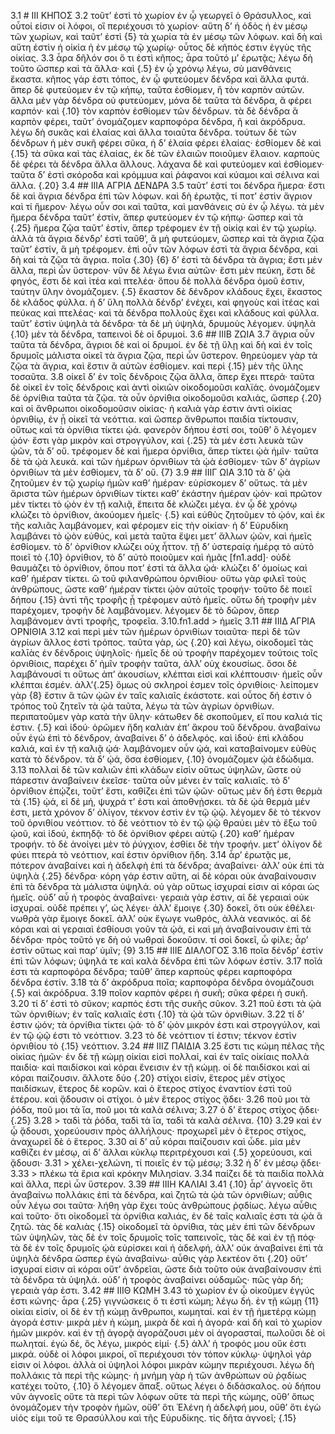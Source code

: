 3.1 # III ΚΗΠΟΣ
3.2 τοῦτ’ ἐστὶ τὸ χωρίον ἐν ᾧ γεωργεῖ ὁ Θράσυλλος, καὶ οὗτοί εἰσιν οἱ λόφοι, οἳ περιέχουσι τὸ χωρίον· αὕτη δ’ ἡ ὁδὸς ἡ ἐν μέσῳ τῶν χωρίων, καὶ ταῦτ’ ἐστὶ {5} τὰ χωρία τὰ ἐν μέσῳ τῶν λόφων. καὶ δὴ καὶ αὕτη ἐστὶν ἡ οἰκία ἡ ἐν μέσῳ τῷ χωρίῳ· οὗτος δὲ κῆπός ἐστιν ἐγγὺς τῆς οἰκίας.
3.3 ἆρα δῆλόν σοι ὅ τι ἐστὶ κῆπος; ἆρα τοῦτό μ’ ἐρωτᾷς; λέγω δὴ τοῦτο ὥσπερ καὶ τὰ ἄλλα· καὶ {.5} ἐν ᾧ χρόνῳ λέγω, σὺ μανθάνεις ἕκαστα. κῆπος γάρ ἐστι τόπος, ἐν ᾧ φυτεύομεν δένδρα καὶ ἄλλα φυτά. ἅπερ δὲ φυτεύομεν ἐν τῷ κήπῳ, ταῦτα ἐσθίομεν, ἢ τὸν καρπὸν αὐτῶν. ἄλλα μὲν γὰρ δένδρα οὐ φυτεύομεν, μόνα δὲ ταῦτα τὰ δένδρα, ἃ φέρει καρπόν· καὶ {.10} τὸν καρπὸν ἐσθίομεν τῶν δένδρων. τὰ δὲ δένδρα ἃ καρπὸν φέρει, ταῦτ’ ὀνομάζομεν καρποφόρα δένδρα, ἢ καὶ ἀκρόδρυα. λέγω δὴ συκᾶς καὶ ἐλαίας καὶ ἄλλα τοιαῦτα δένδρα. τούτων δὲ τῶν δένδρων ἡ μὲν συκῆ φέρει σῦκα, ἡ δ’ ἐλαία φέρει ἐλαίας· ἐσθίομεν δὲ καὶ {.15} τὰ σῦκα καὶ τὰς ἐλαίας, ἐκ δὲ τῶν ἐλαιῶν ποιοῦμεν ἔλαιον. καρποὺς δὲ φέρει τὰ δένδρα ἄλλα ἄλλους. λάχανα δὲ καὶ φυτεύομεν καὶ ἐσθίομεν· ταῦτα δ’ ἐστὶ σκόροδα καὶ κρόμμυα καὶ ῥάφανοι καὶ κύαμοι καὶ σέλινα καὶ ἄλλα. {.20}
3.4 ## IIIΑ ΑΓΡΙΑ ΔΕΝΔΡΑ
3.5 ταῦτ’ ἐστί τοι δένδρα ἥμερα· ἔστι δὲ καὶ ἄγρια δένδρα ἐπὶ τῶν λόφων. καὶ δὴ ἐρωτᾷς, τί ποτ’ ἐστὶν ἄγριον καὶ τί ἥμερον· λέγω οὖν σοι καὶ ταῦτα, καὶ μανθάνεις σὺ ἐν ᾧ λέγω. τὰ μὲν ἥμερα δένδρα ταῦτ’ ἐστίν, ἅπερ φυτεύομεν ἐν τῷ κήπῳ· ὥσπερ καὶ τὰ {.25} ἥμερα ζῷα ταῦτ’ ἐστίν, ἅπερ τρέφομεν ἐν τῇ οἰκίᾳ καὶ ἐν τῷ χωρίῳ. ἀλλὰ τὰ ἄγρια δένδρ’ ἐστὶ ταῦθ’, ἃ μὴ φυτεύομεν, ὥσπερ καὶ τὰ ἄγρια ζῷα ταῦτ’ ἐστίν, ἃ μὴ τρέφομεν. ἐπὶ οὖν τῶν λόφων ἐστὶ τὰ ἄγρια δένδρα, καὶ δὴ καὶ τὰ ζῷα τὰ ἄγρια. ποῖα {.30} {6} δ’ ἐστὶ τὰ δένδρα τὰ ἄγρια; ἔστι μὲν ἄλλα, περὶ ὧν ὕστερον· νῦν δὲ λέγω ἔνια αὐτῶν· ἔστι μὲν πεύκη, ἔστι δὲ φηγός, ἔστι δὲ καὶ ἰτέα καὶ πτελέα· ὅπου δὲ πολλὰ δένδρα ὁμοῦ ἐστιν, ταύτην ὕλην ὀνομάζομεν. {.5} ἕκαστον δὲ δένδρον κλάδους ἔχει, ἕκαστος δὲ κλάδος φύλλα. ἡ δ’ ὕλη πολλὰ δένδρ’ ἐνέχει, καὶ φηγοὺς καὶ ἰτέας καὶ πεύκας καὶ πτελέας· καὶ τὰ δένδρα πολλοὺς ἔχει καὶ κλάδους καὶ φύλλα. ταῦτ’ ἐστὶν ὑψηλὰ τὰ δένδρα· τὰ δὲ μὴ ὑψηλά, δρυμοὺς λέγομεν. ὑψηλὰ {.10} μὲν τὰ δένδρα, ταπεινοὶ δὲ οἱ δρυμοί.
3.6 ## IIIΒ ΖΩΙΑ
3.7 ἄγρια οὖν ταῦτα τὰ δένδρα, ἄγριοι δὲ καὶ οἱ δρυμοί. ἐν δὲ τῇ ὕλῃ καὶ δὴ καὶ ἐν τοῖς δρυμοῖς μάλιστα οἰκεῖ τὰ ἄγρια ζῷα, περὶ ὧν ὕστερον. θηρεύομεν γὰρ τὰ ζῷα τὰ ἄγρια, καὶ ἔστιν ἃ αὐτῶν ἐσθίομεν. καὶ περὶ {.15} μὲν τῆς ὕλης τοσαῦτα.
3.8 οἰκεῖ δ’ ἐν τοῖς δένδροις ζῷα ἄλλα, ἅπερ ἔχει πτερά· ταῦτα δὲ οἰκεῖ ἐν τοῖς δένδροις καὶ ἀντὶ οἰκιῶν οἰκοδομοῦσι καλϊάς. ὀνομάζομεν δὲ ὀρνίθια ταῦτα τὰ ζῷα. τὰ οὖν ὀρνίθια οἰκοδομοῦσι καλιάς, ὥσπερ {.20} καὶ οἱ ἄνθρωποι οἰκοδομοῦσιν οἰκίας· ἡ καλιὰ γὰρ ἐστιν ἀντὶ οἰκίας ὀρνιθίῳ, ἐν ᾗ οἰκεῖ τὰ νεόττια. καὶ ὥσπερ ἄνθρωποι παιδία τίκτουσιν, οὕτως καὶ τὰ ὀρνίθια τίκτει ᾠά. φανερὸν δήπου ἐστί σοι, τοῦθ’ ὃ λέγομεν ᾠόν· ἔστι γὰρ μικρὸν καὶ στρογγύλον, καὶ {.25} τὰ μέν ἐστι λευκὰ τῶν ᾠῶν, τὰ δ’ οὔ. τρέφομεν δὲ καὶ ἥμερα ὀρνίθια, ἅπερ τίκτει ᾠὰ ἡμῖν· ταῦτα δὲ τὰ ᾠὰ λευκά. καὶ τῶν ἡμέρων ὀρνιθίων τὰ ᾠὰ ἐσθίομεν· τῶν δ’ ἀγρίων ὀρνιθίων τὰ μὲν ἐσθίομεν, τὰ δ’ οὔ. {7}
3.9 ## IIIΓ ΩΙΑ
3.10 τὰ δ’ ᾠὰ ζητοῦμεν ἐν τῷ χωρίῳ ἡμῶν καθ’ ἡμέραν· εὑρίσκομεν δ’ οὕτως. τὰ μὲν ἄριστα τῶν ἡμέρων ὀρνιθίων τίκτει καθ’ ἑκάστην ἡμέραν ᾠόν· καὶ πρῶτον μὲν τίκτει τὸ ᾠὸν ἐν τῇ καλιᾷ, ἔπειτα δὲ κλώζει μέγα. ἐν ᾧ δὲ χρόνῳ κλώζει τὸ ὀρνίθιον, ἀκούομεν ἡμεῖς· {.5} καὶ εὐθὺς ζητοῦμεν τὸ ᾠόν, καὶ ἐκ τῆς καλιᾶς λαμβάνομεν, καὶ φέρομεν εἰς τὴν οἰκίαν· ἡ δ’ Εὐρυδίκη λαμβάνει τὸ ᾠὸν εὐθύς, καὶ μετὰ ταῦτα ἕψει μετ’ ἄλλων ᾠῶν, καὶ ἡμεῖς ἐσθίομεν. τὸ δ’ ὀρνίθιον κλώζει οὐχ ἧττον. τῇ δ’ ὑστεραίᾳ ἡμέρᾳ τὸ αὐτὸ ποιεῖ τὸ {.10} ὀρνίθιον, τὸ δ’ αὐτὸ ποιοῦμεν καὶ ἡμᾶς [fn1.add]· οὐδὲ θαυμάζει τὸ ὀρνίθιον, ὅπου ποτ’ ἐστὶ τὰ ἄλλα ᾠά· κλώζει δ’ ὁμοίως καὶ καθ’ ἡμέραν τίκτει. ὢ τοῦ φιλανθρώπου ὀρνιθίου· οὕτω γὰρ φιλεῖ τοὺς ἀνθρώπους, ὥστε καθ’ ἡμέραν τίκτει ᾠὸν αὐτοῖς τροφήν· τοῦτο δὲ ποιεῖ δήπου {.15} ἀντὶ τῆς τροφῆς ᾗ τρέφομεν αὐτὸ ἡμεῖς. οὕτω δὴ τροφὴν μὲν παρέχομεν, τροφὴν δὲ λαμβάνομεν. λέγομεν δὲ τὸ δῶρον, ὅπερ λαμβάνομεν ἀντὶ τροφῆς, τροφεῖα.
3.10.fn1.add > ἡμεῖς
3.11 ## IIIΔ AΓΡΙΑ ΟΡΝΙΘΙΑ
3.12 καὶ περὶ μὲν τῶν ἡμέρων ὀρνιθίων τοιαῦτα· περὶ δὲ τῶν ἀγρίων ἄλλος ἐστὶ τρόπος. ταῦτα γὰρ, ὡς {.20} καὶ λέγω, οἰκοδομεῖ τὰς καλῑὰς ἐν δένδροις ὑψηλοῖς· ἡμεῖς δὲ οὐ τροφὴν παρέχομεν τούτοις τοῖς ὀρνιθίοις, παρέχει δ’ ἡμῖν τροφὴν ταῦτα, ἀλλ’ οὐχ ἑκουσίως. ὅσοι δὲ λαμβάνουσί τι οὕτως ἀπ’ ἀκουσίων, κλέπται εἰσὶ καὶ κλέπτουσιν· ἡμεῖς οὖν κλέπται ἐσμέν. ἀλλ’{.25} ὅμως οὐ σκληροί ἐσμεν τοῖς ὀρνιθίοις· λείπομεν γὰρ {8}  ἔστιν ἃ τῶν ᾠῶν ἐν ταῖς καλιαῖς ἑκάστοτε. καὶ οὗτος δή ἐστιν ὁ τρόπος τοῦ ζητεῖν τὰ ᾠὰ ταῦτα, λέγω τὰ τῶν ἀγρίων ὀρνιθίων. περιπατοῦμεν γὰρ κατὰ τὴν ὕλην· κάτωθεν δὲ σκοποῦμεν, εἴ που καλιά τίς ἐστιν. {.5} καὶ ἰδού· ὁρῶμεν ἤδη καλιὰν ἐπ’ ἄκρου τοῦ δένδρου. ἀναβαίνω οὖν ἐγὼ ἐπὶ τὸ δένδρον, ἀναβαίνει δ’ ὁ ἀδελφός. καὶ ἰδού· ἐπὶ κλάδου καλιά, καὶ ἐν τῇ καλιᾷ ᾠά· λαμβάνομεν οὖν ᾠά, καὶ καταβαίνομεν εὐθὺς κατὰ τὸ δένδρον. τὰ δ’ ᾠά, ὅσα ἐσθίομεν, {.10} ὀνομάζομεν ᾠὰ ἐδώδιμα.
3.13 πολλαὶ δὲ τῶν καλιῶν ἐπὶ κλάδων εἰσὶν οὕτως ὑψηλῶν, ὥστε οὐ πάρεστιν ἀναβαίνειν ἐκεῖσε· ταῦτα οὖν μένει ἐν ταῖς καλιαῖς. τὸ δ’ ὀρνίθιον ἐπῴζει, τοῦτ’ ἔστι, καθίζει ἐπὶ τῶν ᾠῶν· οὕτως μὲν δή ἐστι θερμὰ τὰ {.15} ᾠά, εἰ δἐ μή, ψυχρά τ’ ἐστι καὶ ἀποθνῄσκει. τὰ δὲ ᾠὰ θερμὰ μέν ἐστι, μετὰ χρόνον δ’ ὀλίγον, τέκνον ἐστὶν ἐν τῷ ᾠῷ. λέγομεν δὲ τὸ τέκνον τοῦ ὀρνιθίου νεόττιον. τὸ δὲ νεόττιον τὸ ἐν τῷ ᾠῷ θραύει μὲν τὸ ἔξω τοῦ ᾠοῦ, καὶ ἰδού, ἐκπηδᾷ· τὸ δὲ ὀρνίθιον φέρει αὐτῷ {.20} καθ’ ἡμέραν τροφήν. τὸ δὲ ἀνοίγει μὲν τὸ ῥύγχιον, ἐσθίει δὲ τὴν τροφήν. μετ’ ὀλίγον δὲ φύει πτερὰ τὸ νεόττιον, καί ἐστιν ὀρνίθιον ἤδη.
3.14 ἆρ’ ἐρωτᾷς με, πότερον ἀναβαίνει καὶ ἡ ἀδελφὴ ἐπὶ τὰ δένδρα; ἀναβαίνει· ἀλλ’ οὐκ ἐπὶ τὰ ὑψηλὰ {.25} δένδρα· κόρη γάρ ἐστιν αὕτη, αἱ δὲ κόραι οὐκ ἀναβαίνουσιν ἐπὶ τὰ δένδρα τὰ μάλιστα ὑψηλά. οὐ γὰρ οὕτως ἰσχυραί εἰσιν αἱ κόραι ὡς ἡμεῖς. οὐδ’ αὖ ἡ τροφὸς ἀναβαίνει· γεραιὰ γὰρ ἐστιν, αἱ δὲ γεραιαὶ οὐκ ἰσχυραί. οὐδὲ πρέπει γ’, ὡς λέγει· ἀλλ’ ἔμοιγε {.30} δοκεῖ, ὅτι οὐκ ἐθέλει· νωθρὰ γὰρ ἔμοιγε δοκεῖ. ἀλλ’ οὐκ ἔγωγε νωθρός, ἀλλὰ νεανικός. αἱ δὲ κόραι καὶ αἱ γεραιαὶ ἐσθίουσι γοῦν τὰ ᾠά, εἰ καὶ μὴ ἀναβαίνουσιν ἐπὶ τὰ δένδρα· πρὸς τοῦτό γε δὴ οὐ νωθραὶ δοκοῦσιν. τί σοὶ δοκεῖ, ὦ φίλε; ἆρ’ ἐστὶν οὕτως καὶ παρ’ ὑμῖν; {9}
3.15 ## IIIΕ ΔΙΑΛΟΓΟΣ
3.16 ποῖα δένδρ’ ἐστὶν ἐπὶ τῶν λόφων; ὑψηλά τε καὶ καλὰ δένδρα ἐπὶ τῶν λόφων ἐστίν.
3.17 ποῖά ἐστι τὰ καρποφόρα δένδρα; ταῦθ’ ἅπερ καρποὺς φέρει καρποφόρα δένδρα ἐστίν.
3.18 τὰ δ’ ἀκρόδρυα ποῖα; καρποφόρα δένδρα ὀνομάζουσι {.5} καὶ ἀκρόδρυα.
3.19 ποῖον καρπὸν φέρει ἡ συκῆ; σῦκα φέρει ἡ συκῆ.
3.20 τί δ’ ἐστὶ τὸ σῦκον; καρπός ἐστι τῆς συκῆς σῦκον.
3.21 ποῦ ἐστι τὰ ᾠὰ τῶν ὀρνιθίων; ἐν ταῖς καλιαῖς ἐστι {.10} τὰ ᾠὰ τῶν ὀρνιθίων.
3.22 τί δ’ ἐστιν ᾠόν; τὰ ὀρνίθια τίκτει ᾠά· τὸ δ’ ᾠὸν μικρόν ἐστι καὶ στρογγύλον, καὶ ἐν τῷ ᾠῷ ἐστι τὸ νεόττιον.
3.23 τὸ δὲ νεόττιον τί ἐστιν; τέκνον ἐστὶν ὀρνιθίου τὸ {.15} νεόττιον.
3.24 ## IIIΖ ΠΑΙΔΙΑ
3.25 ἔστι τις κώμη πέλας τῆς οἰκίας ἡμῶν· ἐν δὲ τῇ κώμῃ οἰκίαι εἰσὶ πολλαί, καὶ ἐν ταῖς οἰκίαις πολλὰ παιδία· καὶ παιδίσκοι καὶ κόραι ἔνεισιν ἐν τῇ κώμῃ. οἱ δὲ παιδίσκοι καὶ αἱ κόραι παίζουσιν. ἄλλοτε δύο {.20} στίχοι εἰσίν, ἕτερος μὲν στίχος παιδίσκων, ἕτερος δὲ κορῶν. καὶ ὁ ἕτερος στίχος ἐναντίον ἐστὶ τοῦ ἑτέρου. καὶ ᾄδουσιν οἱ στίχοι. ὁ μὲν ἕτερος στίχος ᾄδει·
3.26 ποῦ μοι τὰ ῥόδα, ποῦ μοι τὰ ἴα, ποῦ μοι τὰ καλὰ σέλινα;
3.27 ὁ δ’ ἕτερος στίχος ᾄδει· {.25}
3.28 > ταδὶ τὰ ῥόδα, ταδὶ τὰ ἴα, ταδὶ τὰ καλὰ σέλινα. {10}
3.29 καὶ ἐν ᾧ ᾄδουσι, χορεύουσιν πρὸς ἀλλήλους· προχωρεῖ μὲν ὁ ἕτερος στίχος, ἀναχωρεῖ δὲ ὁ ἕτερος.
3.30 αἱ δ’ αὖ κόραι παίζουσιν καὶ ὧδε. μία μὲν καθίζει ἐν μέσῳ, αἱ δ’ ἄλλαι κύκλῳ περιτρέχουσι καὶ {.5} χορεύουσι, καὶ ᾄδουσι·
3.31 > χέλει-χελώνη, τί ποιεῖς ἐν τῷ μέσῳ;
3.32 ἡ δ’ ἐν μέσῳ ᾄδει·
3.33 > πλέκω τὰ ἔρια καὶ κρόκην Μιλησίαν.
3.34 παίζει δὲ τὰ παιδία πολλὰ καὶ ἄλλα, περὶ ὧν ὕστερον.
3.39 ## IIIΗ ΚΑΛΙΑΙ
3.41 {.10} ἆρ’ ἀγνοεῖς ὅτι ἀναβαίνω πολλάκις ἐπὶ τὰ δένδρα, καὶ ζητῶ τὰ ᾠὰ τῶν ὀρνιθίων; αὖθις οὖν λέγω σοι ταῦτα· λήθη γὰρ ἔχει τοὺς ἀνθρώπους ῥᾳδίως. λέγω αὖθις καὶ τοῦτο· ὅτι οἰκοδομεῖ τὰ ὀρνίθια καλιάς, ἐν δὲ ταῖς καλιαῖς ἐστι τὰ ᾠὰ ἃ ζητῶ. τὰς δὲ καλιὰς {.15} οἰκοδομεῖ τὰ ὀρνίθια, τὰς μὲν ἐπὶ τῶν δένδρων τῶν ὑψηλῶν, τὰς δὲ ἐν τοῖς δρυμοῖς τοῖς ταπεινοῖς, τὰς δὲ καὶ ἐν τῇ πόᾳ· τὰ δὲ ἐν τοῖς δρυμοῖς ᾠὰ εὑρίσκει καὶ ἡ ἀδελφή, ἀλλ’ οὐκ ἀναβαίνει ἐπὶ τὰ ὑψηλὰ δένδρα ὥσπερ ἐγὼ ἀναβαίνω· αὖθις γὰρ λεκτέον ὅτι {.20} οὔτ’ ἰσχυραί εἰσιν αἱ κόραι οὔτ’ ἀνδρεῖαι, ὥστε διὰ τοῦτο οὐκ ἀναβαίνουσιν ἐπὶ τὰ δένδρα τὰ ὑψηλά. οὐδ’ ἡ τροφὸς ἀναβαίνει οὐδαμῶς· πῶς γὰρ δή; γεραιὰ γάρ ἐστι.
3.42 ## IIIΘ ΚΩΜΗ
3.43 τὸ χωρίον ἐν ᾧ οἰκοῦμεν ἐγγύς ἐστι κώνης· ἆρα {.25} γιγνώσκεις ὅ τι ἐστὶ κώμη; λέγω δή. ἐν τῇ κώμῃ {11} οἰκίαι εἰσίν, οἱ δὲ ἐν τῇ κώμῃ ἄνθρωποι, κωμηταί. καὶ ἐν τῇ ἡμετέρᾳ κώμῃ ἀγορά ἐστιν· μικρὰ μὲν ἡ κώμη, μικρὰ δὲ καὶ ἡ ἀγορά· καὶ δὴ καὶ τὸ χωρίον ἡμῶν μικρόν. καὶ ἐν τῇ ἀγορᾷ ἀγοράζουσι μὲν οἱ ἀγορασταί, πωλοῦσι δὲ οἱ πωληταί. ἐγὼ δέ, ὃς λέγω, μικρός εἰμί· {.5} ἀλλ’ ἡ τροφός μου οὔκ ἐστι μικρά. οὐδὲ οἱ λόφοι μικροί, οἳ περιέχουσι τὸν τόπον κύκλῳ· ὑψηλοὶ γάρ εἰσιν οἱ λόφοι. ἀλλὰ οἱ ὑψηλοὶ λόφοι μικρὰν κώμην περιέχουσι. λέγω δὴ πολλάκις τὰ περὶ τῆς κώμης· ἡ μνήμη γὰρ ἡ τῶν ἀνθρώπων οὐ ῥᾳδίως κατέχει τοῦτο, {.10} ὃ λέγομεν ἅπαξ. οὕτως λέγει ὁ διδάσκαλος. οὐ δήπου νῦν ἀγνοεῖς οὔτε τὰ περὶ τῶν λόφων οὔτε τὰ περὶ τῆς κώμης, οὔθ’ ὅπως ὀνομάζομεν τὴν τροφὸν ἡμῶν, οὔθ’ ὅτι Ἑλένη ἡ ἀδελφή μου, οὔθ’ ὅτι ἐγὼ υἱός εἰμι τοῦ τε Θρασύλλου καὶ τῆς Εὐρυδίκης. τίς δῆτα ἀγνοεῖ; {.15}
